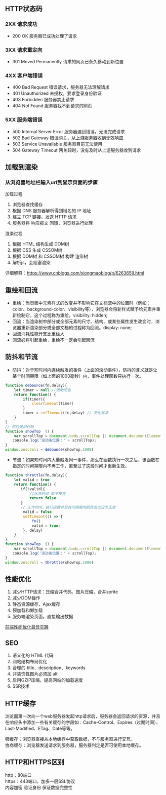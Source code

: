 ## HTTP状态码

### 2XX 请求成功
* 200 OK 服务器已成功处理了请求

### 3XX 请求重定向
* 301 Moved Permanently 请求的网页已永久移动到新位置

### 4XX 客户端错误
* 400 Bad Request 错误请求，服务器无法理解请求
* 401 Unauthorized 未授权，要求登录身份验证
* 403 Forbidden 服务器禁止请求
* 404 Not Found 服务器找不到请求的网页

### 5XX 服务端错误
* 500 Internal Server Error 服务器遇到错误，无法完成请求
* 502 Bad Gateway 错误网关，从上游服务器收到无效响应
* 503 Service Unavailable 服务器目前无法使用
* 504 Gateway Timeout 网关超时，没有及时从上游服务器收到请求

## 加载到渲染
### 从浏览器地址栏输入url到显示页面的步骤
加载过程  
1. 浏览器查找缓存
2. 根据 DNS 服务器解析得到域名的 IP 地址
3. 建立 TCP 链接，发送 HTTP 请求
4. 服务器将 响应报文 回馈，浏览器进行处理

渲染过程  
1. 根据 HTML 结构生成 DOM树
2. 根据 CSS 生成 CSSOM树
3. 根据 DOM树 和 CSSOM树 构建 渲染树
4. 解析js，会阻塞渲染

详细解释：https://www.cnblogs.com/xiongmaoblog/p/6263658.html

## 重绘和回流
* 重绘：当页面中元素样式的改变并不影响它在文档流中的位置时（例如：color、background-color、visibility等），浏览器会将新样式赋予给元素并重新绘制它，这个过程称为重绘。visibility: hidden;  
* 回流：当渲染树中部分或全部元素的尺寸、结构、或某些属性发生改变时，浏览器重新渲染部分或全部文档的过程称为回流。display: none;
* 回流消耗性能开支比重绘大
* 回流必将引起重绘，重绘不一定会引起回流

## 防抖和节流
* 防抖：对于短时间内连续触发的事件（上面的滚动事件），防抖的含义就是让某个时间期限（如上面的1000毫秒）内，事件处理函数只执行一次。
```js
function debounce(fn,delay){
    let timer = null //借助闭包
    return function() {
        if(timer){
            clearTimeout(timer) 
        }
        timer = setTimeout(fn,delay) // 简化写法
    }
}
// 然后是旧代码
function showTop  () {
    var scrollTop = document.body.scrollTop || document.documentElement.scrollTop;
　　console.log('滚动条位置：' + scrollTop);
}
window.onscroll = debounce(showTop,1000) 
```

* 节流：如果短时间内大量触发同一事件，那么在函数执行一次之后，该函数在指定的时间期限内不再工作，直至过了这段时间才重新生效。
```js
function throttle(fn,delay){
    let valid = true
    return function() {
       if(!valid){
           //休息时间 暂不接客
           return false 
       }
       // 工作时间，执行函数并且在间隔期内把状态位设为无效
        valid = false
        setTimeout(() => {
            fn()
            valid = true;
        }, delay)
    }
}
function showTop  () {
    var scrollTop = document.body.scrollTop || document.documentElement.scrollTop;
　　console.log('滚动条位置：' + scrollTop);
}
window.onscroll = throttle(showTop,1000) 
```

## 性能优化

1. 减少HTTP请求：压缩合并代码，图片压缩，合并sprite
2. 减少DOM操作
3. 静态资源缓存，Ajax缓存
4. 预加载和懒加载
5. 服务端渲染页面，直接输出数据

[前端性能优化最佳实践](https://csspod.com/frontend-performance-best-practices/)  


## SEO
1. 语义化的 HTML 代码  
2. 网站结构布局优化  
3. 合理的 title、description、keywords  
4. 非装饰性图片必须加 alt  
5. 启用GZIP压缩，提高网站的加载速度  
6. SSR技术  

## HTTP缓存
浏览器第一次向一个web服务器发起http请求后，服务器会返回请求的资源，并且在响应头中添加一些有关缓存的字段如：Cache-Control、Expires（过期时间）、Last-Modified、ETag、Date等等。

强缓存：浏览器直接从本地缓存中获取数据，不与服务器进行交互。  
协商缓存：浏览器发送请求到服务器，服务器判定是否可使用本地缓存。

## HTTP和HTTPS区别
http：80端口  
https：443端口，加多一层SSL协议  
内容加密 验证身份 保证数据完整性